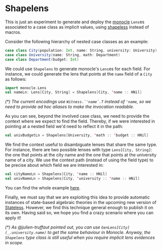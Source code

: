 # Shapelens

This is just an experiment to generate and deploy the [monocle](https://github.com/julien-truffaut/Monocle) `Lens`es associated to a case class as implicit values, using [shapeless](https://github.com/milessabin/shapeless) instead of macros. 

Consider the following hierarchy of nested case classes as an example:

```scala
case class City(population: Int, name: String, university: University)
case class University(name: String, math: Department)
case class Department(budget: Int)
```

We could use `Shapelens` to generate monocle's `Lens`es for each field. For instance, we could generate the lens that points at the `name` field of a `City` as follows:

```scala
import monocle.Lens
val nameLn: Lens[City, String] = Shapelens[City, 'name :: HNil]
```

_(*) The current encodings use ``Witness.`'name`.T`` instead of `'name`, so we need to provide ad hoc aliases to make the invocation readable._

As you can see, beyond the involved case class, we need to provide the context where we expect to find the field. Thereby, if we were interested in pointing at a nested field we'd need to reflect it in the path:

```scala
val univBudgetLn = Shapelens[University, 'math :: 'budget :: HNil]
``` 

We find the context useful to disambiguate lenses that share the same type. For instance, there are two possible lenses with type `Lens[City, String]`: the one that points at the city name and the one that points at the university name of a city. We use the context path (instead of using the field type) to be precise about which field we are interested in:

```scala
val cityNameLn = Shapelens[City, 'name :: HNil]
val univNameLn = Shapelens[City, 'university :: 'name :: HNil]
```

You can find the whole example [here](src/test/scala/University.scala).

Finally, we must say that we are exploiting this idea to provide automatic instances of state-based algebraic theories in the upcoming new version of [Stateless](http://github.com/hablapps/stateless). However, we find this technique general enough to publish it on its own. Having said so, we hope you find a crazy scenario where you can apply it! 

_(*) As @julien-truffaut pointed out, you can use `GenLens[City](_.university.name)` to get the same behaviour in Monocle. Anyway, the `Shapelens` type class is still useful when you require implicit lens evidences in scope._
